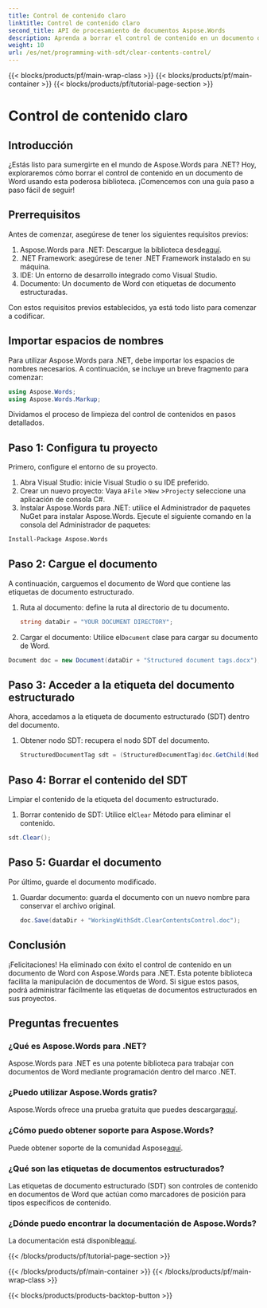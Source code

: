 ```yaml
---
title: Control de contenido claro
linktitle: Control de contenido claro
second_title: API de procesamiento de documentos Aspose.Words
description: Aprenda a borrar el control de contenido en un documento de Word usando Aspose.Words para .NET con nuestra guía paso a paso.
weight: 10
url: /es/net/programming-with-sdt/clear-contents-control/
---
```


{{< blocks/products/pf/main-wrap-class >}}
{{< blocks/products/pf/main-container >}}
{{< blocks/products/pf/tutorial-page-section >}}

# Control de contenido claro

## Introducción

¿Estás listo para sumergirte en el mundo de Aspose.Words para .NET? Hoy, exploraremos cómo borrar el control de contenido en un documento de Word usando esta poderosa biblioteca. ¡Comencemos con una guía paso a paso fácil de seguir!

## Prerrequisitos

Antes de comenzar, asegúrese de tener los siguientes requisitos previos:

1.  Aspose.Words para .NET: Descargue la biblioteca desde[aquí](https://releases.aspose.com/words/net/).
2. .NET Framework: asegúrese de tener .NET Framework instalado en su máquina.
3. IDE: Un entorno de desarrollo integrado como Visual Studio.
4. Documento: Un documento de Word con etiquetas de documento estructuradas.

Con estos requisitos previos establecidos, ya está todo listo para comenzar a codificar.

## Importar espacios de nombres

Para utilizar Aspose.Words para .NET, debe importar los espacios de nombres necesarios. A continuación, se incluye un breve fragmento para comenzar:

```csharp
using Aspose.Words;
using Aspose.Words.Markup;
```

Dividamos el proceso de limpieza del control de contenidos en pasos detallados.

## Paso 1: Configura tu proyecto

Primero, configure el entorno de su proyecto.

1. Abra Visual Studio: inicie Visual Studio o su IDE preferido.
2.  Crear un nuevo proyecto: Vaya a`File` >`New` >`Project`y seleccione una aplicación de consola C#.
3. Instalar Aspose.Words para .NET: utilice el Administrador de paquetes NuGet para instalar Aspose.Words. Ejecute el siguiente comando en la consola del Administrador de paquetes:
```sh
Install-Package Aspose.Words
```

## Paso 2: Cargue el documento

A continuación, carguemos el documento de Word que contiene las etiquetas de documento estructurado.

1. Ruta al documento: define la ruta al directorio de tu documento.
   ```csharp
   string dataDir = "YOUR DOCUMENT DIRECTORY";
   ```
2.  Cargar el documento: Utilice el`Document` clase para cargar su documento de Word.
   ```csharp
   Document doc = new Document(dataDir + "Structured document tags.docx");
   ```

## Paso 3: Acceder a la etiqueta del documento estructurado

Ahora, accedamos a la etiqueta de documento estructurado (SDT) dentro del documento.

1. Obtener nodo SDT: recupera el nodo SDT del documento.
   ```csharp
   StructuredDocumentTag sdt = (StructuredDocumentTag)doc.GetChild(NodeType.StructuredDocumentTag, 0, true);
   ```

## Paso 4: Borrar el contenido del SDT

Limpiar el contenido de la etiqueta del documento estructurado.

1.  Borrar contenido de SDT: Utilice el`Clear` Método para eliminar el contenido.
   ```csharp
   sdt.Clear();
   ```

## Paso 5: Guardar el documento

Por último, guarde el documento modificado.

1. Guardar documento: guarda el documento con un nuevo nombre para conservar el archivo original.
   ```csharp
   doc.Save(dataDir + "WorkingWithSdt.ClearContentsControl.doc");
   ```

## Conclusión

¡Felicitaciones! Ha eliminado con éxito el control de contenido en un documento de Word con Aspose.Words para .NET. Esta potente biblioteca facilita la manipulación de documentos de Word. Si sigue estos pasos, podrá administrar fácilmente las etiquetas de documentos estructurados en sus proyectos.

## Preguntas frecuentes

### ¿Qué es Aspose.Words para .NET?

Aspose.Words para .NET es una potente biblioteca para trabajar con documentos de Word mediante programación dentro del marco .NET.

### ¿Puedo utilizar Aspose.Words gratis?

 Aspose.Words ofrece una prueba gratuita que puedes descargar[aquí](https://releases.aspose.com/).

### ¿Cómo puedo obtener soporte para Aspose.Words?

 Puede obtener soporte de la comunidad Aspose[aquí](https://forum.aspose.com/c/words/8).

### ¿Qué son las etiquetas de documentos estructurados?

Las etiquetas de documento estructurado (SDT) son controles de contenido en documentos de Word que actúan como marcadores de posición para tipos específicos de contenido.

### ¿Dónde puedo encontrar la documentación de Aspose.Words?

 La documentación está disponible[aquí](https://reference.aspose.com/words/net/).

{{< /blocks/products/pf/tutorial-page-section >}}

{{< /blocks/products/pf/main-container >}}
{{< /blocks/products/pf/main-wrap-class >}}

{{< blocks/products/products-backtop-button >}}
